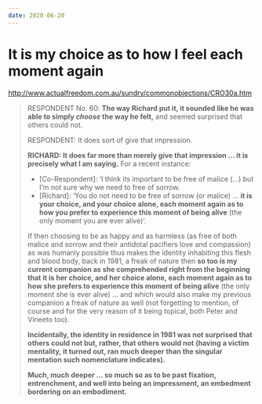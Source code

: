 ```yaml
---
date: 2020-06-20
---
```


# It is my choice as to how I feel each moment again

<http://www.actualfreedom.com.au/sundry/commonobjections/CRO30a.htm>

> RESPONDENT No. 60: **The way Richard put it, it sounded like he was able to simply *choose* the way he felt,** and seemed surprised that others could not.
>
> RESPONDENT: It does sort of give that impression.
>
> **RICHARD: It does far more than merely give that impression ... it is precisely what I am saying.** For a recent instance:
> * [Co-Respondent]: ‘I think its important to be free of malice (...) but I’m not sure why we need to free of sorrow.
> * [Richard]: ‘You do not need to be free of sorrow (or malice) ... **it is your choice, and your choice alone, each moment again as to how you prefer to experience this moment of being alive** (the only moment you are ever alive)’.
>
> If then choosing to be as happy and as harmless (as free of both malice and sorrow and their antidotal pacifiers love and compassion) as was humanly possible thus makes the identity inhabiting this flesh and blood body, back in 1981, a freak of nature then **so too is my current companion as she comprehended right from the beginning that it is her choice, and her choice alone, each moment again as to how she prefers to experience this moment of being alive** (the only moment she is ever alive) ... and which would also make my previous companion a freak of nature as well (not forgetting to mention, of course and for the very reason of it being topical, both Peter and Vineeto too).
>
> **Incidentally, the identity in residence in 1981 was not surprised that others could not but, rather, that others would not (having a victim mentality, it turned out, ran much deeper than the singular mentation such nomenclature indicates).**
>
> **Much, much deeper ... so much so as to be past fixation, entrenchment, and well into being an impressment, an embedment bordering on an embodiment.**
